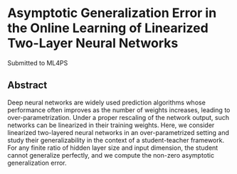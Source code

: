 # Asymptotic Generalization Error in the Online Learning of Linearized Two-Layer Neural Networks
Submitted to ML4PS <nb>
## Abstract <nb>
Deep neural networks are widely used prediction algorithms whose performance often improves as the number of weights increases, leading to over-parametrization. Under a proper rescaling of the network output, such networks can be linearized in their training weights. Here, we consider linearized two-layered neural networks in an over-parametrized setting and study their generalizability in the context of a student-teacher framework. For any finite ratio of hidden layer size and input dimension, the student cannot generalize perfectly, and we compute the non-zero asymptotic generalization error.
